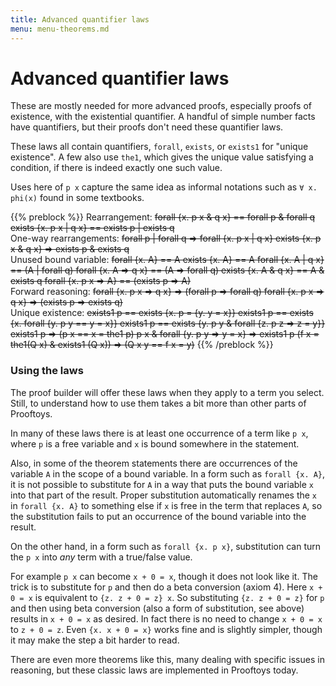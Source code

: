 ```yaml
---
title: Advanced quantifier laws
menu: menu-theorems.md
---
```


# Advanced quantifier laws

These are mostly needed for more advanced proofs, especially proofs of
existence, with the existential quantifier.  A handful of simple
number facts have quantifiers, but their proofs don't need these
quantifier laws.

These laws all contain quantifiers, `forall`, `exists`, or `exists1`
for "unique existence".  A few also use `the1`, which gives the unique
value satisfying a condition, if there is indeed exactly one such value.

Uses here of `p x` capture the same idea as informal notations such as
`∀ x. phi(x)` found in some textbooks.

{{% preblock %}}
Rearrangement:
~~forall {x. p x & q x} == forall p & forall q
exists {x. p x | q x} == exists p | exists q~~\
One-way rearrangements:
~~forall p | forall q => forall {x. p x | q x}
exists {x. p x & q x} => exists p & exists q~~\
Unused bound variable:
~~forall {x. A} == A
exists {x. A} == A
forall {x. A | q x} == (A | forall q)
forall {x. A => q x} == (A => forall q)
exists {x. A & q x} == A & exists q
forall {x. p x => A} == (exists p => A)~~\
Forward reasoning:
~~forall {x. p x => q x} => (forall p => forall q)
forall {x. p x => q x} => (exists p => exists q)~~\
Unique existence:
~~exists1 p == exists {x. p = {y. y = x}}
exists1 p == exists {x. forall {y. p y == y = x}}
exists1 p == exists {y. p y & forall {z. p z => z = y}}
exists1 p => (p x == x = the1 p)
p x & forall {y. p y => y = x} => exists1 p
(f x = the1(Q x) & exists1 (Q x)) => (Q x y == f x = y)~~
{{% /preblock %}}

### Using the laws

The proof builder will offer these laws when they apply to a term you
select.  Still, to understand how to use them takes a bit more
than other parts of Prooftoys.

In many of these laws there is at least one occurrence of
a term like `p x`, where `p` is a free variable and `x` is
bound somewhere in the statement.

Also, in some of the theorem statements there are occurrences of the
variable `A` in the scope of a bound variable.  In a form such as
`forall {x. A}`, it is not possible to substitute for `A` in a way
that puts the bound variable `x` into that part of the result.  Proper
substitution automatically renames the `x` in `forall {x. A}` to
something else if `x` is free in the term that replaces `A`, so the
substitution fails to put an occurrence of the bound variable into the
result.

On the other hand, in a form such as `forall {x. p x}`, substitution
can turn the `p x` into _any_ term with a true/false value.

For example `p x` can become `x + 0 = x`, though it does not look like
it.  The trick is to substitute for `p` and then do a beta conversion
(axiom 4).  Here `x + 0 = x` is equivalent to `{z. z + 0 = z} x`.  So
substituting `{z. z + 0 = z}` for `p` and then using beta conversion
(also a form of substitution, see above) results in `x + 0 = x` as
desired.  In fact there is no need to change `x + 0 = x` to `z + 0 =
z`.  Even `{x. x + 0 = x}` works fine and is slightly simpler, though
it may make the step a bit harder to read.

There are even more theorems like this, many dealing with specific
issues in reasoning, but these classic laws are implemented in
Prooftoys today.

